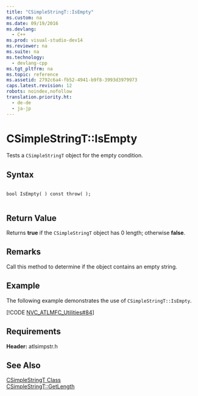 ```yaml
---
title: "CSimpleStringT::IsEmpty"
ms.custom: na
ms.date: 09/19/2016
ms.devlang: 
  - C++
ms.prod: visual-studio-dev14
ms.reviewer: na
ms.suite: na
ms.technology: 
  - devlang-cpp
ms.tgt_pltfrm: na
ms.topic: reference
ms.assetid: 2792c6a4-fb52-4941-b9f8-3993d3979973
caps.latest.revision: 12
robots: noindex,nofollow
translation.priority.ht: 
  - de-de
  - ja-jp
---
```

# CSimpleStringT::IsEmpty
Tests a `CSimpleStringT` object for the empty condition.  
  
## Syntax  
  
```  
  
bool IsEmpty( ) const throw( );  
  
```  
  
## Return Value  
 Returns **true** if the `CSimpleStringT` object has 0 length; otherwise **false**.  
  
## Remarks  
 Call this method to determine if the object contains an empty string.  
  
## Example  
 The following example demonstrates the use of `CSimpleStringT::IsEmpty`.  
  
 [!CODE [NVC_ATLMFC_Utilities#84](../CodeSnippet/VS_Snippets_Cpp/NVC_ATLMFC_Utilities#84)]  
  
## Requirements  
 **Header:** atlsimpstr.h  
  
## See Also  
 [CSimpleStringT Class](../vs140/CSimpleStringT-Class.md)   
 [CSimpleStringT::GetLength](../vs140/CSimpleStringT--GetLength.md)